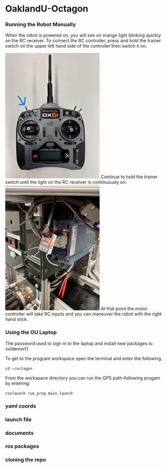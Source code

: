 # OaklandU-Octagon

### Running the Robot Manually

When the robot is powered on, you will see on orange light blinking quickly on the RC receiver. 
To connect the RC controller, press and hold the trainer switch on the upper left hand side of the controller then switch it on.

<img src="https://github.com/racingrayson/OaklandU-Octagon/raw/main/docs/pictures/IMG_2296.jpeg" alt="IMG_2296" width="300"/>
Continue to hold the trainer switch until the light on the RC receiver is continuously on.

<img src="https://github.com/racingrayson/OaklandU-Octagon/raw/main/docs/pictures/IMG_2297.jpeg" alt="IMG_2297" width="300"/>
At that point the motor controller will take RC inputs and you can maneuver the robot with the right hand stick.

### Using the OU Laptop

The password used to sign in to the laptop and install new packages is: voldemort1

To get to the program workspace open the terminal and enter the following.

```cd ~/octagon```

From the workspace directory you can run the GPS path-following progam by entering:

```roslaunch run_prog main.launch```


### yaml coords
### launch file
### documents
### ros packages
### cloning the repo